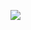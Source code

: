 ![](http://github-profile-summary-cards.vercel.app/api/cards/profile-details?username=lethi2k&theme=tokyonight)
